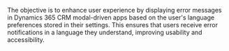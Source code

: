 The objective is to enhance user experience by displaying error messages in Dynamics 365 CRM modal-driven apps based on the user's language preferences stored in their settings. This ensures that users receive error notifications in a language they understand, improving usability and accessibility.

